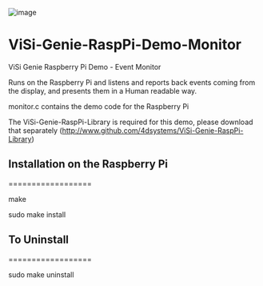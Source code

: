 ![image](http://www.4dsystems.com.au/imagenes/header.png)

ViSi-Genie-RaspPi-Demo-Monitor
==============================

ViSi Genie Raspberry Pi Demo - Event Monitor

Runs on the Raspberry Pi and listens and reports back events coming from the display, and presents them in a Human readable way.

monitor.c contains the demo code for the Raspberry Pi

The ViSi-Genie-RaspPi-Library is required for this demo, please download that separately (http://www.github.com/4dsystems/ViSi-Genie-RaspPi-Library)


## Installation on the Raspberry Pi
==================

  make

  sudo make install

## To Uninstall
==================

  sudo make uninstall
